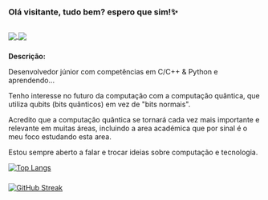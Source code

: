 ### Olá visitante, tudo bem? espero que sim!✨
##
<a href="https://discord.com/channels/990151377030361129">
  <img align="center" src="https://img.shields.io/discord/990151377030361129?label=discord&style=for-the-badge" />
</a>
<a href="https://discord.com/channels/990151377030361129">
  <img align="center" src="https://img.shields.io/github/followers/MainOutputNone?label=Seguidores&style=for-the-badge" />
</a>

###

**Descrição:**

 Desenvolvedor júnior com competências em C/C++ & Python e aprendendo... 

Tenho interesse no futuro da computação com a computação quântica, que utiliza qubits (bits quânticos) em vez de "bits normais". 

Acredito que a computação quântica se tornará cada vez mais importante e relevante em muitas áreas, incluindo a area académica que por sinal é o meu foco estudando esta area. 

Estou sempre aberto a falar e trocar ideias sobre computação e tecnologia.
<!---
<a href="https://github.com/MainOutputNone">
  <img align="center" src="https://streak-stats.demolab.com?user=MainOutputNone&theme=city_lights&border_radius=8&locale=pt_BR&mode=weekly&border=DDC745&hide_border=true" />
</a> -->
[![Top Langs](https://github-readme-stats.vercel.app/api/top-langs/?username=MainOutputNone&hide_progress=false&&theme=react&border_color=DDC745&border_radius=7.5&hide_border=true&layout=compact&hide=html,css,scss)](https://github.com/anuraghazra/github-readme-stats)

<!---
<a href="https://github.com/MainOutputNone">
  <img align="center" src="https://github-readme-stats.vercel.app/api/top-langs/?username=MainOutputNone&hide_progress=true&&theme=vision-friendly-dark&border_color=DDC745&border_radius=7.5&hide_border=true" />
</a>
-->

###

[![GitHub Streak](https://streak-stats.demolab.com?user=MainOutputNone&theme=react&hide_border=true&locale=pt_BR)](https://git.io/streak-stats)

<!--- ![](.gif/ezgif.com-gif-maker.gif) -->
